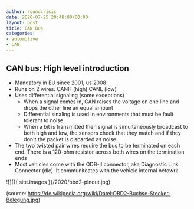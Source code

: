 ```yaml
---
author: roundcrisis
date: 2020-07-25 20:48:00+00:00
layout: post
title: CAN Bus  
categories:
- automotive
- CAN
---
```


## CAN bus: High level introduction

* Mandatory in EU since 2001, us 2008
* Runs on 2 wires. CANH (high) CANL (low)
* Uses differential signaling  (some exceptions) 
    * When a signal comes in, CAN raises the voltage on one line and drops the other line an equal amount
    * Differential sinaling is used in environments that must be fault tolerant to noise 
    *  When a bit is transmitted then signal is simultaneously broadcast to both high and low, the sensors check that they match and if they don't the packet is discarded as noise
* The two twisted pair wires require the bus to be terminated on each end. There is a 120-ohm resistor across both wires on the termination ends
* Most vehicles come with the ODB-II connector, aka Diagnostic Link Connector (dlc). It communitcates with the vehicle internal netowrk

![]({{ site.images }}/2020/obd2-pinout.jpg)

(source: https://de.wikipedia.org/wiki/Datei:OBD2-Buchse-Stecker-Belegung.jpg)